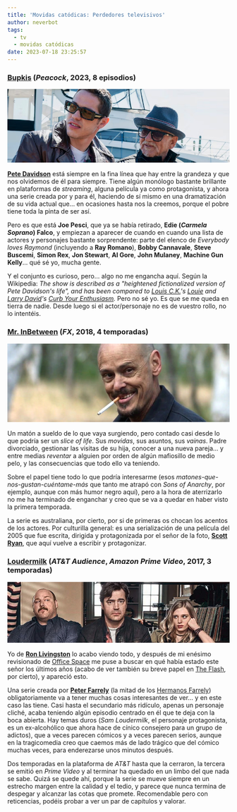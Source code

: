 ```yaml
---
title: 'Movidas catódicas: Perdedores televisivos'
author: neverbot
tags:
  - tv
  - movidas catódicas
date: 2023-07-18 23:25:57
---
```


### [Bupkis](https://thetvdb.com/series/bupkis) (*Peacock*, 2023, 8 episodios)

![bupkis](./movidas-catodicas-perdedores-televisivos/bupkis.jpg)

[**Pete Davidson**](https://en.wikipedia.org/wiki/Pete_Davidson) está siempre en la fina línea que hay entre la grandeza y que nos olvidemos de él para siempre. Tiene algún monólogo bastante brillante en plataformas de *streaming*, alguna película ya como protagonista, y ahora una serie creada por y para él, haciendo de sí mismo en una dramatización de su vida actual que... en ocasiones hasta nos la creemos, porque el pobre tiene toda la pinta de ser así.

Pero es que está **Joe Pesci**, que ya se había retirado, **Edie (*Carmela Soprano*) Falco**, y empiezan a aparecer de cuando en cuando una lista de actores y personajes bastante sorprendente: parte del elenco de *Everybody loves Raymond* (incluyendo a **Ray Romano**), **Bobby Cannavale**, **Steve Buscemi**, **Simon Rex**, **Jon Stewart**, **Al Gore**, **John Mulaney**, **Machine Gun Kelly**... qué sé yo, mucha gente.

Y el conjunto es curioso, pero... algo no me engancha aquí. Según la Wikipedia: *The show is described as a "heightened fictionalized version of Pete Davidson's life", and has been compared to [Louis C.K.](https://en.wikipedia.org/wiki/Louis_C.K.)'s [Louie](https://en.wikipedia.org/wiki/Louie_(American_TV_series)) and [Larry David](https://en.wikipedia.org/wiki/Larry_David)'s [Curb Your Enthusiasm](https://en.wikipedia.org/wiki/Curb_Your_Enthusiasm).* Pero no sé yo. Es que se me queda en tierra de nadie. Desde luego si el actor/personaje no es de vuestro rollo, no lo intentéis.

### [Mr. InBetween](https://thetvdb.com/series/mr-inbetween) (*FX*, 2018, 4 temporadas)

![mr.inbetween](./movidas-catodicas-perdedores-televisivos/mr.inbetween.jpg)

Un matón a sueldo de lo que vaya surgiendo, pero contado casi desde lo que podría ser un *slice of life*. Sus *movidas*, sus asuntos, sus *vainas*. Padre divorciado, gestionar las visitas de su hija, conocer a una nueva pareja... y entre medias *reventar* a alguien por orden de algún mafiosillo de medio pelo, y las consecuencias que todo ello va teniendo.

Sobre el papel tiene todo lo que podría interesarme (esos *matones-que-nos-gustan-cuéntame-más* que tanto me atrapó con *Sons of Anarchy*, por ejemplo, aunque con más humor negro aquí), pero a la hora de aterrizarlo no me ha terminado de enganchar y creo que se va a quedar en haber visto la primera temporada.

La serie es australiana, por cierto, por si de primeras os chocan los acentos de los actores. Por culturilla general: es una serialización de una película del 2005 que fue escrita, dirigida y protagonizada por el señor de la foto, [**Scott Ryan**](https://en.wikipedia.org/wiki/Scott_Ryan_(actor)), que aquí vuelve a escribir y protagonizar.

### [Loudermilk](https://thetvdb.com/series/bupkis) (*AT&T Audience*, *Amazon Prime Video*, 2017, 3 temporadas)

![loudermilk](./movidas-catodicas-perdedores-televisivos/loudermilk.jpg)

Yo de [**Ron Livingston**](https://en.wikipedia.org/wiki/Ron_Livingston) lo acabo viendo todo, y después de mi enésimo revisionado de [Office Space](https://letterboxd.com/film/office-space/) me puse a buscar en qué había estado este señor los últimos años (acabo de ver también su breve papel en [The Flash](https://letterboxd.com/film/the-flash/), por cierto), y apareció esto.

Una serie creada por [**Peter Farrely**](https://en.wikipedia.org/wiki/Peter_Farrelly) (la mitad de los [Hermanos Farrely](https://en.wikipedia.org/wiki/Farrelly_brothers)) obligatoriamente va a tener muchas cosas interesantes de ver... y en este caso las tiene. Casi hasta el secundario más ridículo, apenas un personaje cliché, acaba teniendo algún episodio centrado en él que te deja con la boca abierta. Hay temas duros (*Sam Loudermilk*, el personaje protagonista, es un ex-alcohólico que ahora hace de cínico consejero para un grupo de adictos), que a veces parecen cómicos y a veces parecen serios, aunque en la tragicomedia creo que caemos más de lado trágico que del cómico muchas veces, para enderezarse unos minutos después.

Dos temporadas en la plataforma de *AT&T* hasta que la cerraron, la tercera se emitió en *Prime Video* y al terminar ha quedado en un limbo del que nada se sabe. Quizá se quede ahí, porque la serie se mueve siempre en un estrecho margen entre la calidad y el tedio, y parece que nunca termina de despegar y alcanzar las cotas que promete. Recomendable pero con reticencias, podéis probar a ver un par de capítulos y valorar.

